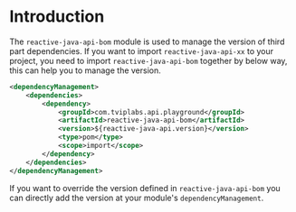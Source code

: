 # Introduction

The `reactive-java-api-bom` module is used to manage the version of third part dependencies. If you want to import
`reactive-java-api-xx` to your project, you need to import `reactive-java-api-bom` together by below way,
this can help you to manage the version.

```xml
<dependencyManagement>
    <dependencies>
        <dependency>
            <groupId>com.tviplabs.api.playground</groupId>
            <artifactId>reactive-java-api-bom</artifactId>
            <version>${reactive-java-api.version}</version>
            <type>pom</type>
            <scope>import</scope>
        </dependency>
    </dependencies>
</dependencyManagement>
```

If you want to override the version defined in `reactive-java-api-bom` you can directly add the version at your
module's `dependencyManagement`.

